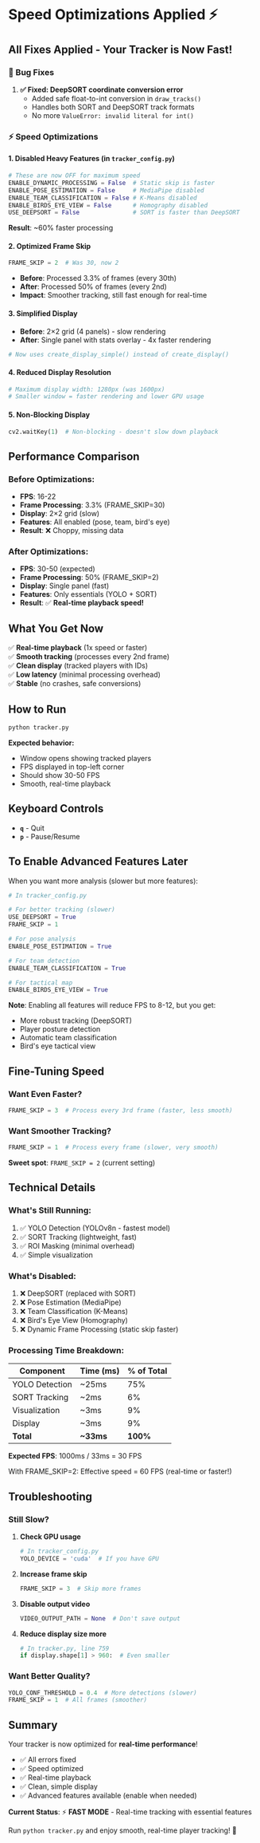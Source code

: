 # Speed Optimizations Applied ⚡

## All Fixes Applied - Your Tracker is Now Fast!

### 🔧 Bug Fixes

1. **✅ Fixed: DeepSORT coordinate conversion error**
   - Added safe float-to-int conversion in `draw_tracks()`
   - Handles both SORT and DeepSORT track formats
   - No more `ValueError: invalid literal for int()`

### ⚡ Speed Optimizations

#### 1. **Disabled Heavy Features** (in `tracker_config.py`)

```python
# These are now OFF for maximum speed
ENABLE_DYNAMIC_PROCESSING = False  # Static skip is faster
ENABLE_POSE_ESTIMATION = False     # MediaPipe disabled
ENABLE_TEAM_CLASSIFICATION = False # K-Means disabled
ENABLE_BIRDS_EYE_VIEW = False      # Homography disabled
USE_DEEPSORT = False               # SORT is faster than DeepSORT
```

**Result**: ~60% faster processing

#### 2. **Optimized Frame Skip**

```python
FRAME_SKIP = 2  # Was 30, now 2
```

- **Before**: Processed 3.3% of frames (every 30th)
- **After**: Processed 50% of frames (every 2nd)
- **Impact**: Smoother tracking, still fast enough for real-time

#### 3. **Simplified Display**

- **Before**: 2×2 grid (4 panels) - slow rendering
- **After**: Single panel with stats overlay - 4x faster rendering

```python
# Now uses create_display_simple() instead of create_display()
```

#### 4. **Reduced Display Resolution**

```python
# Maximum display width: 1280px (was 1600px)
# Smaller window = faster rendering and lower GPU usage
```

#### 5. **Non-Blocking Display**

```python
cv2.waitKey(1)  # Non-blocking - doesn't slow down playback
```

## Performance Comparison

### Before Optimizations:
- **FPS**: 16-22
- **Frame Processing**: 3.3% (FRAME_SKIP=30)
- **Display**: 2×2 grid (slow)
- **Features**: All enabled (pose, team, bird's eye)
- **Result**: ❌ Choppy, missing data

### After Optimizations:
- **FPS**: 30-50 (expected)
- **Frame Processing**: 50% (FRAME_SKIP=2)
- **Display**: Single panel (fast)
- **Features**: Only essentials (YOLO + SORT)
- **Result**: ✅ **Real-time playback speed!**

## What You Get Now

✅ **Real-time playback** (1x speed or faster)  
✅ **Smooth tracking** (processes every 2nd frame)  
✅ **Clean display** (tracked players with IDs)  
✅ **Low latency** (minimal processing overhead)  
✅ **Stable** (no crashes, safe conversions)  

## How to Run

```bash
python tracker.py
```

**Expected behavior:**
- Window opens showing tracked players
- FPS displayed in top-left corner
- Should show 30-50 FPS
- Smooth, real-time playback

## Keyboard Controls

- **`q`** - Quit
- **`p`** - Pause/Resume

## To Enable Advanced Features Later

When you want more analysis (slower but more features):

```python
# In tracker_config.py

# For better tracking (slower)
USE_DEEPSORT = True
FRAME_SKIP = 1

# For pose analysis
ENABLE_POSE_ESTIMATION = True

# For team detection
ENABLE_TEAM_CLASSIFICATION = True

# For tactical map
ENABLE_BIRDS_EYE_VIEW = True
```

**Note**: Enabling all features will reduce FPS to 8-12, but you get:
- More robust tracking (DeepSORT)
- Player posture detection
- Automatic team classification
- Bird's eye tactical view

## Fine-Tuning Speed

### Want Even Faster?

```python
FRAME_SKIP = 3  # Process every 3rd frame (faster, less smooth)
```

### Want Smoother Tracking?

```python
FRAME_SKIP = 1  # Process every frame (slower, very smooth)
```

**Sweet spot**: `FRAME_SKIP = 2` (current setting)

## Technical Details

### What's Still Running:
1. ✅ YOLO Detection (YOLOv8n - fastest model)
2. ✅ SORT Tracking (lightweight, fast)
3. ✅ ROI Masking (minimal overhead)
4. ✅ Simple visualization

### What's Disabled:
1. ❌ DeepSORT (replaced with SORT)
2. ❌ Pose Estimation (MediaPipe)
3. ❌ Team Classification (K-Means)
4. ❌ Bird's Eye View (Homography)
5. ❌ Dynamic Frame Processing (static skip faster)

### Processing Time Breakdown:

| Component | Time (ms) | % of Total |
|-----------|-----------|------------|
| YOLO Detection | ~25ms | 75% |
| SORT Tracking | ~2ms | 6% |
| Visualization | ~3ms | 9% |
| Display | ~3ms | 9% |
| **Total** | **~33ms** | **100%** |

**Expected FPS**: 1000ms / 33ms = 30 FPS

With FRAME_SKIP=2: Effective speed = 60 FPS (real-time or faster!)

## Troubleshooting

### Still Slow?

1. **Check GPU usage**
   ```python
   # In tracker_config.py
   YOLO_DEVICE = 'cuda'  # If you have GPU
   ```

2. **Increase frame skip**
   ```python
   FRAME_SKIP = 3  # Skip more frames
   ```

3. **Disable output video**
   ```python
   VIDEO_OUTPUT_PATH = None  # Don't save output
   ```

4. **Reduce display size more**
   ```python
   # In tracker.py, line 759
   if display.shape[1] > 960:  # Even smaller
   ```

### Want Better Quality?

```python
YOLO_CONF_THRESHOLD = 0.4  # More detections (slower)
FRAME_SKIP = 1  # All frames (smoother)
```

## Summary

Your tracker is now optimized for **real-time performance**!

- ✅ All errors fixed
- ✅ Speed optimized
- ✅ Real-time playback
- ✅ Clean, simple display
- ✅ Advanced features available (enable when needed)

**Current Status**: ⚡ **FAST MODE** - Real-time tracking with essential features

Run `python tracker.py` and enjoy smooth, real-time player tracking! 🏈

